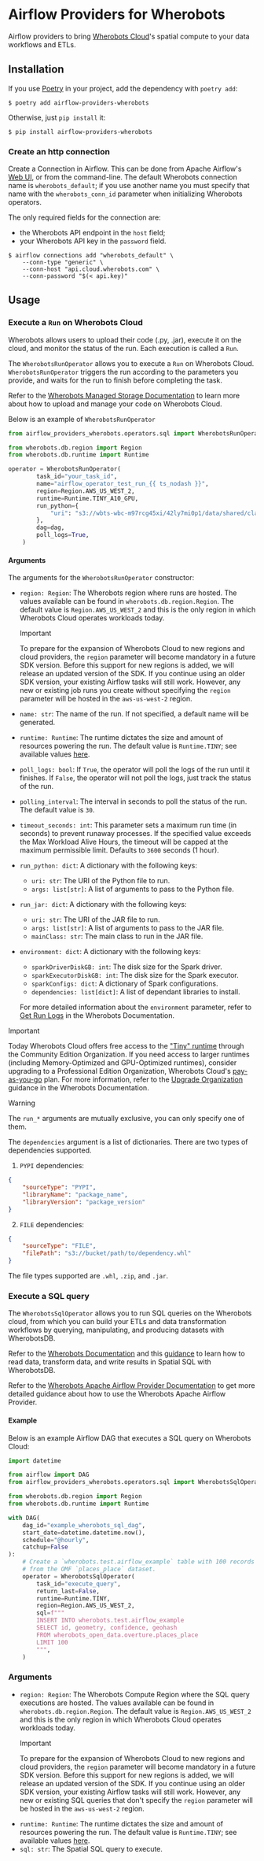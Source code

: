 # Airflow Providers for Wherobots

Airflow providers to bring [Wherobots Cloud](https://www.wherobots.com)'s
spatial compute to your data workflows and ETLs.

## Installation

If you use [Poetry](https://python-poetry.org) in your project, add the
dependency with `poetry add`:

```
$ poetry add airflow-providers-wherobots
```

Otherwise, just `pip install` it:

```
$ pip install airflow-providers-wherobots
```

### Create an http connection

Create a Connection in Airflow. This can be done from Apache Airflow's
[Web UI](https://airflow.apache.org/docs/apache-airflow/stable/howto/connection.html#creating-connection-ui), 
or from the command-line. The default Wherobots connection name is
`wherobots_default`; if you use another name you must specify that name with the
`wherobots_conn_id` parameter when initializing Wherobots operators.

The only required fields for the connection are:
- the Wherobots API endpoint in the `host` field;
- your Wherobots API key in the `password` field.

```
$ airflow connections add "wherobots_default" \
    --conn-type "generic" \
    --conn-host "api.cloud.wherobots.com" \
    --conn-password "$(< api.key)"
```

## Usage

### Execute a `Run` on Wherobots Cloud

Wherobots allows users to upload their code (.py, .jar), execute it on the
cloud, and monitor the status of the run. Each execution is called a `Run`.

The `WherobotsRunOperator` allows you to execute a `Run` on Wherobots Cloud.
`WherobotsRunOperator` triggers the run according to the parameters you provide,
and waits for the run to finish before completing the task.

Refer to the [Wherobots Managed Storage Documentation](https://docs.wherobots.com/latest/develop/storage-management/storage/)
to learn more about how to upload and manage your code on Wherobots Cloud.

Below is an example of `WherobotsRunOperator`

```python
from airflow_providers_wherobots.operators.sql import WherobotsRunOperator

from wherobots.db.region import Region
from wherobots.db.runtime import Runtime

operator = WherobotsRunOperator(
        task_id="your_task_id",
        name="airflow_operator_test_run_{{ ts_nodash }}",
        region=Region.AWS_US_WEST_2,
        runtime=Runtime.TINY_A10_GPU,
        run_python={
            "uri": "s3://wbts-wbc-m97rcg45xi/42ly7mi0p1/data/shared/classification.py"
        },
        dag=dag,
        poll_logs=True,
    )
```

#### Arguments

The arguments for the `WherobotsRunOperator` constructor:

* `region: Region`: The Wherobots region where runs are hosted.
  The values available can be found in `wherobots.db.region.Region`.
  The default value is `Region.AWS_US_WEST_2` and this is the only region in which Wherobots Cloud operates workloads today.
  > [!IMPORTANT]
  > To prepare for the expansion of Wherobots Cloud to new regions and cloud providers, the `region` parameter will become mandatory in a future SDK version.
  > Before this support for new regions is added, we will release an updated version of the SDK. 
  > If you continue using an older SDK version, your existing Airflow tasks will still work.
  > However, any new or existing job runs you create without specifying the `region` parameter will be hosted in the `aws-us-west-2` region.
* `name: str`: The name of the run. If not specified, a default name will be
  generated.
* `runtime: Runtime`: The runtime dictates the size and amount of resources
  powering the run. The default value is `Runtime.TINY`; see available values
  [here](https://github.com/wherobots/wherobots-python-dbapi/blob/main/wherobots/db/runtime.py).
* `poll_logs: bool`: If `True`, the operator will poll the logs of the run until it finishes.
  If `False`, the operator will not poll the logs, just track the status of the run.
* `polling_interval`: The interval in seconds to poll the status of the run.
  The default value is `30`.
* `timeout_seconds: int`: This parameter sets a maximum run time (in seconds) to prevent runaway processes. 
If the specified value exceeds the Max Workload Alive Hours, the timeout will be capped at the maximum permissible limit. 
Defaults to `3600` seconds (1 hour).
* `run_python: dict`: A dictionary with the following keys:
  * `uri: str`: The URI of the Python file to run.
  * `args: list[str]`: A list of arguments to pass to the Python file.
* `run_jar: dict`: A dictionary with the following keys:
  * `uri: str`: The URI of the JAR file to run.
  * `args: list[str]`: A list of arguments to pass to the JAR file.
  * `mainClass: str`: The main class to run in the JAR file.
* `environment: dict`: A dictionary with the following keys:
  * `sparkDriverDiskGB: int`: The disk size for the Spark driver.
  * `sparkExecutorDiskGB: int`: The disk size for the Spark executor.
  * `sparkConfigs: dict`: A dictionary of Spark configurations.
  * `dependencies: list[dict]`: A list of dependant libraries to install.

  For more detailed information about the `environment` parameter,
  refer to [Get Run Logs](https://docs.wherobots.com/latest/references/runs/#get-run-logs) in the Wherobots Documentation.

> [!IMPORTANT]
> Today Wherobots Cloud offers free access to the ["Tiny" runtime](https://docs.wherobots.com/latest/develop/runtimes/#runtime-specifications-chart) through the Community Edition Organization.
> If you need access to larger runtimes (including Memory-Optimized and GPU-Optimized runtimes), consider upgrading to a Professional Edition Organization, Wherobots Cloud's [pay-as-you-go](https://wherobots.com/pricing/) plan.
> For more information, refer to the [Upgrade Organization](https://docs.wherobots.com/latest/get-started/upgrade-organization/) guidance in the Wherobots Documentation.

> [!WARNING]
> The `run_*` arguments are mutually exclusive, you can only specify one of them.

The `dependencies` argument is a list of dictionaries. There are two
types of dependencies supported.

1. `PYPI` dependencies:
```json
{
    "sourceType": "PYPI",
    "libraryName": "package_name",
    "libraryVersion": "package_version"
}
```

2. `FILE` dependencies:
```json
{
    "sourceType": "FILE",
    "filePath": "s3://bucket/path/to/dependency.whl"
}
```

The file types supported are `.whl`, `.zip`, and `.jar`.


### Execute a SQL query

The `WherobotsSqlOperator` allows you to run SQL queries on the Wherobots cloud,
from which you can build your ETLs and data transformation workflows by
querying, manipulating, and producing datasets with WherobotsDB.

Refer to the [Wherobots Documentation](https://docs.wherobots.com) and this
[guidance](https://docs.wherobots.com/latest/tutorials/sedonadb/vector-data/vector-load/)
to learn how to read data, transform data, and write results in Spatial SQL with
WherobotsDB.

Refer to the [Wherobots Apache Airflow Provider Documentation](https://docs.wherobots.com/latest/develop/airflow-provider)
to get more detailed guidance about how to use the Wherobots Apache Airflow Provider.

#### Example

Below is an example Airflow DAG that executes a SQL query on Wherobots Cloud:

```python
import datetime

from airflow import DAG
from airflow_providers_wherobots.operators.sql import WherobotsSqlOperator

from wherobots.db.region import Region
from wherobots.db.runtime import Runtime

with DAG(
    dag_id="example_wherobots_sql_dag",
    start_date=datetime.datetime.now(),
    schedule="@hourly",
    catchup=False
):
    # Create a `wherobots.test.airflow_example` table with 100 records
    # from the OMF `places_place` dataset.
    operator = WherobotsSqlOperator(
        task_id="execute_query",
        return_last=False,
        runtime=Runtime.TINY,
        region=Region.AWS_US_WEST_2,
        sql=f"""
        INSERT INTO wherobots.test.airflow_example
        SELECT id, geometry, confidence, geohash
        FROM wherobots_open_data.overture.places_place
        LIMIT 100
        """,
    )
```

### Arguments

* `region: Region`: The Wherobots Compute Region where the SQL query executions are hosted.
  The values available can be found in `wherobots.db.region.Region`.
  The default value is `Region.AWS_US_WEST_2` and this is the only region in which Wherobots Cloud operates workloads today.
  > [!IMPORTANT]
  > To prepare for the expansion of Wherobots Cloud to new regions and cloud providers, the `region` parameter will become mandatory in a future SDK version.
  > Before this support for new regions is added, we will release an updated version of the SDK. 
  > If you continue using an older SDK version, your existing Airflow tasks will still work.
  > However, any new or existing SQL queries that don't specify the `region` parameter will be hosted in the `aws-us-west-2` region.
* `runtime: Runtime`: The runtime dictates the size and amount of resources
  powering the run. The default value is `Runtime.TINY`; see available values
  [here](https://github.com/wherobots/wherobots-python-dbapi/blob/main/wherobots/db/runtime.py).
* `sql: str`: The Spatial SQL query to execute.
